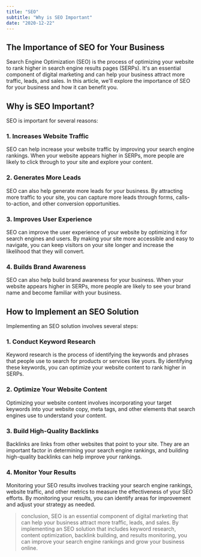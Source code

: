 ```yaml
---
title: "SEO"
subtitle: "Why is SEO Important"
date: "2020-12-22"
---
```



## The Importance of SEO for Your Business

Search Engine Optimization (SEO) is the process of optimizing your website to rank higher in search engine results pages (SERPs). It's an essential component of digital marketing and can help your business attract more traffic, leads, and sales. In this article, we'll explore the importance of SEO for your business and how it can benefit you.

## Why is SEO Important?

SEO is important for several reasons:

### 1. Increases Website Traffic

SEO can help increase your website traffic by improving your search engine rankings. When your website appears higher in SERPs, more people are likely to click through to your site and explore your content.

### 2. Generates More Leads

SEO can also help generate more leads for your business. By attracting more traffic to your site, you can capture more leads through forms, calls-to-action, and other conversion opportunities.

### 3. Improves User Experience

SEO can improve the user experience of your website by optimizing it for search engines and users. By making your site more accessible and easy to navigate, you can keep visitors on your site longer and increase the likelihood that they will convert.

### 4. Builds Brand Awareness

SEO can also help build brand awareness for your business. When your website appears higher in SERPs, more people are likely to see your brand name and become familiar with your business.

## How to Implement an SEO Solution

Implementing an SEO solution involves several steps:

### 1. Conduct Keyword Research

Keyword research is the process of identifying the keywords and phrases that people use to search for products or services like yours. By identifying these keywords, you can optimize your website content to rank higher in SERPs.

### 2. Optimize Your Website Content

Optimizing your website content involves incorporating your target keywords into your website copy, meta tags, and other elements that search engines use to understand your content.

### 3. Build High-Quality Backlinks

Backlinks are links from other websites that point to your site. They are an important factor in determining your search engine rankings, and building high-quality backlinks can help improve your rankings.

### 4. Monitor Your Results

Monitoring your SEO results involves tracking your search engine rankings, website traffic, and other metrics to measure the effectiveness of your SEO efforts. By monitoring your results, you can identify areas for improvement and adjust your strategy as needed.

> conclusion, SEO is an essential component of digital marketing that can help your business attract more traffic, leads, and sales. By implementing an SEO solution that includes keyword research, content optimization, backlink building, and results monitoring, you can improve your search engine rankings and grow your business online.